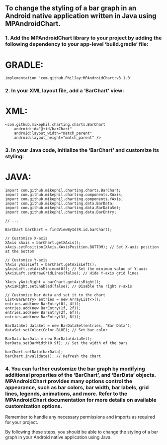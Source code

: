 ## **To change the styling of a bar graph in an Android native application written in Java using MPAndroidChart.**

### **1. Add the MPAndroidChart library to your project by adding the following dependency to your app-level ‘build.gradle’ file:**

# **GRADLE:**

    implementation 'com.github.PhilJay:MPAndroidChart:v3.1.0'

### **2. In your XML layout file, add a ‘BarChart’ view:**

# **XML:**

    <com.github.mikephil.charting.charts.BarChart
        android:id="@+id/barChart"
        android:layout_width="match_parent"
        android:layout_height="match_parent" />

### **3. In your Java code, initialize the ‘BarChart’ and customize its styling:**

# **JAVA:**

    import com.github.mikephil.charting.charts.BarChart;
    import com.github.mikephil.charting.components.XAxis;
    import com.github.mikephil.charting.components.YAxis;
    import com.github.mikephil.charting.data.BarData;
    import com.github.mikephil.charting.data.BarDataSet;
    import com.github.mikephil.charting.data.BarEntry;

    // ...

    BarChart barChart = findViewById(R.id.barChart);

    // Customize X-axis
    XAxis xAxis = barChart.getXAxis();
    xAxis.setPosition(XAxis.XAxisPosition.BOTTOM); // Set X-axis position at the bottom

    // Customize Y-axis
    YAxis yAxisLeft = barChart.getAxisLeft();
    yAxisLeft.setAxisMinimum(0f); // Set the minimum value of Y-axis
    yAxisLeft.setDrawGridLines(false); // Hide Y-axis grid lines

    YAxis yAxisRight = barChart.getAxisRight();
    yAxisRight.setEnabled(false); // Disable the right Y-axis

    // Customize bar data and set it to the chart
    List<BarEntry> entries = new ArrayList<>();
    entries.add(new BarEntry(0f, 4f));
    entries.add(new BarEntry(1f, 2f));
    entries.add(new BarEntry(2f, 6f));
    entries.add(new BarEntry(3f, 8f));

    BarDataSet dataSet = new BarDataSet(entries, "Bar Data");
    dataSet.setColor(Color.BLUE); // Set bar color

    BarData barData = new BarData(dataSet);
    barData.setBarWidth(0.9f); // Set the width of the bars

    barChart.setData(barData);
    barChart.invalidate(); // Refresh the chart
 

### **4. You can further customize the bar graph by modifying additional properties of the ‘BarChart’, and ‘BarData’ objects. MPAndroidChart provides many options control the appearance, such as bar colors, bar width, bar labels, grid lines, legends, animations, and more. Refer to the MPAndroidChart documentation for more details on available customization options.**

Remember to handle any necessary permissions and imports as required for your project.

By following these steps, you should be able to change the styling of a bar graph in your Android native application using Java.
